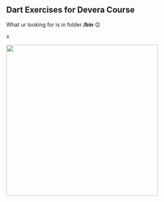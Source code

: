 ## Dart Exercises for Devera Course

What ur looking for is in folder **/bin** :wink:

x 


<img src="https://user-images.githubusercontent.com/67597758/173313651-aff40ee5-9b24-4c54-a3f9-521c7678d097.png" style="display: inline-block; margin: 0 auto; width: 400px">
